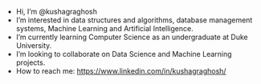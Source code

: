 - Hi, I’m @kushagraghosh
- I’m interested in data structures and algorithms, database management systems, Machine Learning and Artificial Intelligence.
- I’m currently learning Computer Science as an undergraduate at Duke University.
- I’m looking to collaborate on Data Science and Machine Learning projects.
- How to reach me: https://www.linkedin.com/in/kushagraghosh/

<!---
kushagraghosh/kushagraghosh is a ✨ special ✨ repository because its `README.md` (this file) appears on your GitHub profile.
You can click the Preview link to take a look at your changes.
--->
